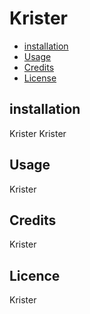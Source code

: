 # Krister
* [installation](#installation)
* [Usage](#Usage)
* [Credits](#Credits)
* [License](#License)

## installation
Krister
Krister
## Usage
Krister
## Credits
Krister
## Licence
Krister
